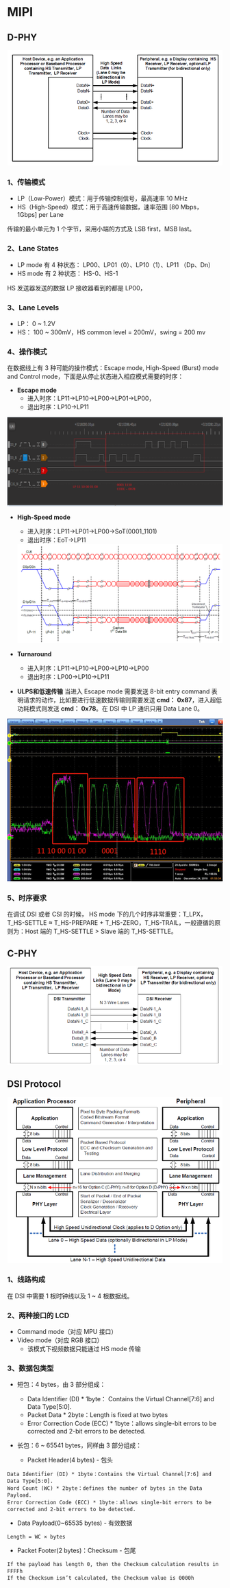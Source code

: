 # MIPI

## D-PHY

<img src="https://github.com/lowkeyway/Embedded/blob/master/Hardware/Hardware%20Interface/PictureSrc/D%20Option.png">

### 1、传输模式

+ LP（Low-Power）模式：用于传输控制信号，最高速率 10 MHz
+ HS（High-Speed）模式：用于高速传输数据，速率范围 [80 Mbps， 1Gbps] per Lane

传输的最小单元为 1 个字节，采用小端的方式及 LSB first，MSB last。

### 2、Lane States

+ LP mode 有 4 种状态： LP00、LP01（0）、LP10（1）、LP11 （Dp、Dn）
+ HS mode 有 2 种状态： HS-0、HS-1

HS 发送器发送的数据 LP 接收器看到的都是 LP00，


### 3、Lane Levels

+ LP： 0 ~ 1.2V
+ HS： 100 ~ 300mV，HS common level = 200mV，swing = 200 mv


### 4、操作模式

在数据线上有 3 种可能的操作模式：Escape mode, High-Speed (Burst) mode and Control mode，下面是从停止状态进入相应模式需要的时序：

+ **Escape mode** 
  + 进入时序：LP11→LP10→LP00→LP01→LP00，
  + 退出时序：LP10→LP11

<img src="https://github.com/lowkeyway/Embedded/blob/master/Hardware/Hardware%20Interface/PictureSrc/Escape%20Enter.png">

+ **High-Speed mode**
  + 进入时序：LP11→LP01→LP00→SoT(0001_1101)
  + 退出时序：EoT→LP11
  
  <img src="https://github.com/lowkeyway/Embedded/blob/master/Hardware/Hardware%20Interface/PictureSrc/HS-LP.png">
  
+ **Turnaround**
  + 进入时序：LP11→LP10→LP00→LP10→LP00
  + 退出时序：LP00→LP10→LP11

+ **ULPS和低速传输**
当进入 Escape mode 需要发送 8-bit entry command 表明请求的动作，比如要进行低速数据传输则需要发送 **cmd： 0x87**，进入超低功耗模式则发送 **cmd： 0x78**。在 DSI 中 LP 通讯只用 Data Lane 0。

<img src="https://github.com/lowkeyway/Embedded/blob/master/Hardware/Hardware%20Interface/PictureSrc/ULPS%20Enter.png">


 ### 5、时序要求
 
 在调试 DSI 或者 CSI 的时候， HS mode 下的几个时序非常重要：T_LPX，T_HS-SETTLE ≈ T_HS-PREPARE + T_HS-ZERO，T_HS-TRAIL，一般遵循的原则为：Host 端的 T_HS-SETTLE > Slave 端的 T_HS-SETTLE。


## C-PHY

<img src="https://github.com/lowkeyway/Embedded/blob/master/Hardware/Hardware%20Interface/PictureSrc/C%20Option.png">


## DSI Protocol

<img src="https://github.com/lowkeyway/Embedded/blob/master/Hardware/Hardware%20Interface/PictureSrc/DSI%20layer.png">

### 1、线路构成

在 DSI 中需要 1 根时钟线以及 1 ~ 4 根数据线。

### 2、两种接口的 LCD

+ Command mode（对应 MPU 接口）
+ Video mode（对应 RGB 接口）
  + 该模式下视频数据只能通过 HS mode 传输
  
### 3、数据包类型

+ 短包：4 bytes，由 3 部分组成：
  + Data Identifier (DI) * 1byte： Contains the Virtual Channel[7:6] and Data Type[5:0].
  + Packet Data * 2byte：Length is fixed at two bytes
  + Error Correction Code (ECC) * 1byte：allows single-bit errors to be corrected and 2-bit errors to be detected.

+ 长包：6 ~ 65541 bytes，同样由 3 部分组成：
  + Packet Header(4 bytes) - 包头
```
Data Identifier (DI) * 1byte：Contains the Virtual Channel[7:6] and Data Type[5:0].
Word Count (WC) * 2byte：defines the number of bytes in the Data Payload.
Error Correction Code (ECC) * 1byte：allows single-bit errors to be corrected and 2-bit errors to be detected.
```

+ Data Payload(0~65535 bytes) - 有效数据

```
Length = WC × bytes
```

  + Packet Footer(2 bytes)：Checksum - 包尾
  
```
If the payload has length 0, then the Checksum calculation results in FFFFh
If the Checksum isn’t calculated, the Checksum value is 0000h
```
